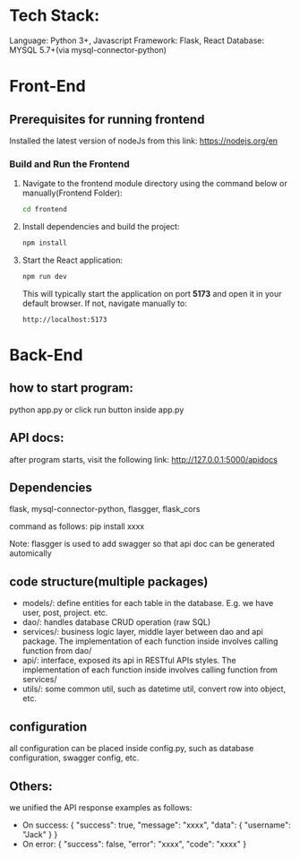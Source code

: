 # Tech Stack:

Language: Python 3+, Javascript
Framework: Flask, React
Database: MYSQL 5.7+(via mysql-connector-python)

# Front-End

## Prerequisites for running frontend

Installed the latest version of nodeJs from this link: https://nodejs.org/en

### Build and Run the Frontend

1. Navigate to the frontend module directory using the command below or manually(Frontend Folder):
   ```bash
   cd frontend
   ```
2. Install dependencies and build the project:
   ```bash
   npm install
   ```
3. Start the React application:
   ```bash
   npm run dev
   ```
   This will typically start the application on port **5173** and open it in your default browser. If not, navigate manually to:
   ```
   http://localhost:5173
   ```
# Back-End
## how to start program:

python app.py or click run button inside app.py

## API docs:

after program starts, visit the following link:
http://127.0.0.1:5000/apidocs

## Dependencies

flask, mysql-connector-python, flasgger, flask_cors

command as follows:
pip install xxxx

Note: flasgger is used to add swagger so that api doc can be generated automically

## code structure(multiple packages)

- models/: define entities for each table in the database. E.g. we have user, post, project. etc.
- dao/: handles database CRUD operation (raw SQL)
- services/: business logic layer, middle layer between dao and api package. The implementation of each function inside involves calling function from dao/
- api/: interface, exposed its api in RESTful APIs styles. The implementation of each function inside involves calling function from services/
- utils/: some common util, such as datetime util, convert row into object, etc.

## configuration

all configuration can be placed inside config.py, such as database configuration, swagger config, etc.

## Others:
we unified the API response examples as follows:
- On success:
{
  "success": true,
  "message": "xxxx",
  "data": {
    "username": "Jack"
  }
}
- On error:
{
  "success": false,
  "error": "xxxx",
  "code": "xxxx"
}
